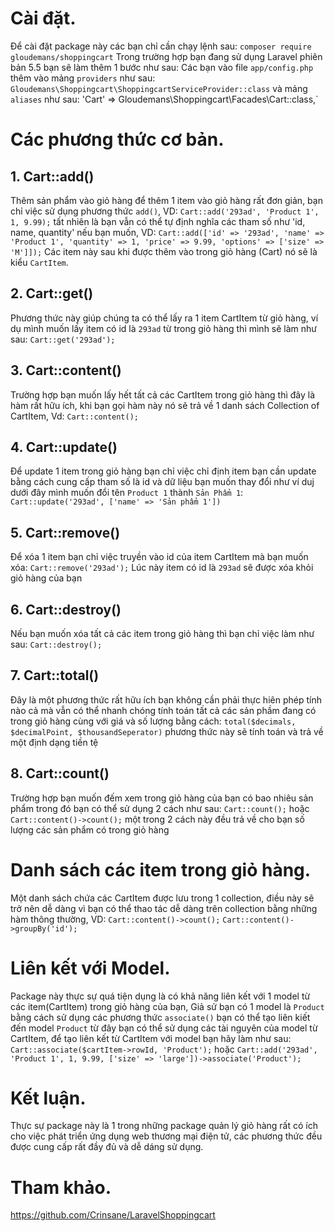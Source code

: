 # Cài đặt.
  Để cài đặt package này các bạn chỉ cần chạy lệnh sau:
    `composer require gloudemans/shoppingcart`
    Trong trường hợp bạn đang sử dụng Laravel phiên bản 5.5 bạn sẽ làm thêm 1 bước như sau:
    Các bạn vào file `app/config.php` thêm vào mảng `providers` như sau:
    `Gloudemans\Shoppingcart\ShoppingcartServiceProvider::class`
và mảng `aliases` như sau:
'Cart' => Gloudemans\Shoppingcart\Facades\Cart::class,`
# Các phương thức cơ bản.
## 1. Cart::add()
Thêm sản phẩm vào giỏ hàng để thêm 1 item vào giỏ hàng rất đơn giản, bạn chỉ việc sử dụng phương thức `add()`, VD:
    `Cart::add('293ad', 'Product 1', 1, 9.99);`
tất nhiên là bạn vẫn có thể tự định nghĩa các tham số như 'id, name, quantity' nếu bạn muốn, VD:
`Cart::add(['id' => '293ad', 'name' => 'Product 1', 'quantity' => 1, 'price' => 9.99, 'options' => ['size' => 'M']]);`
Các item này sau khi được thêm vào trong giỏ hàng (Cart) nó sẽ là kiểu `CartItem`.

## 2. Cart::get()
Phương thức này giúp chúng ta có thể  lấy ra 1 item CartItem từ giỏ hàng, ví dụ mình muốn lấy item có id là `293ad` từ trong giỏ hàng thì mình sẽ làm như sau:
`Cart::get('293ad');`

## 3. Cart::content()
Trường hợp bạn muốn lấy hết tất cả các CartItem trong giỏ hàng thì đây là hàm rất hữu ích, khi bạn gọi hàm này nó sẽ trả về 1 danh sách Collection of CartItem, Vd:
`Cart::content();`

## 4. Cart::update()
Để update 1 item trong giỏ hàng bạn chỉ việc chỉ định item bạn cần update bằng cách cung cấp  tham số  là id và dữ liệu bạn muốn thay đổi như ví duj dưới đây mình muốn đổi tên `Product 1` thành `Sản Phẩm 1`: 
`Cart::update('293ad', ['name' => 'Sản phẩm 1'])`

## 5. Cart::remove()
Để  xóa 1 item bạn chỉ việc truyền vào id của item CartItem mà bạn muốn xóa:
`Cart::remove('293ad');`
Lúc này item có id là `293ad` sẽ được xóa khỏi giỏ hàng của bạn

## 6. Cart::destroy()
Nếu bạn muốn xóa tất cả các item trong giỏ hàng thì bạn chỉ việc làm như sau:
`Cart::destroy();`

## 7. Cart::total()
Đây là một phương thức rất hữu ích bạn không cần phải thực hiên phép tính nào cả mà vẫn có thể nhanh chóng tính toán tất cả các sản phầm đang có trong giỏ hàng cùng với giá và số  lượng bằng cách:
`total($decimals, $decimalPoint, $thousandSeperator)`
phương thức này sẽ tính toán và trả về một định dạng tiền tệ

## 8. Cart::count()
Trường hợp bạn muốn đếm xem trong giỏ hàng của bạn có bao nhiêu sản phẩm trong đó bạn có thể sử dụng 2 cách như sau: 
`Cart::count();`
hoặc
`Cart::content()->count();`
một trong 2 cách này đều trả về cho bạn số lượng các sản phẩm có trong giỏ hàng

# Danh sách các item trong giỏ hàng.
Một danh sách chứa các CartItem được lưu trong 1 collection, điều này sẽ trở nên dễ  dàng vì bạn có thể thao tác dễ dàng trên collection bằng những hàm thông thường, VD:
`Cart::content()->count();`
`Cart::content()->groupBy('id');`

# Liên kết với Model.
Package này thực sự quá tiện dụng là có khả năng liên kết với 1 model từ các item(CartItem) trong giỏ hàng của bạn, Giả sử bạn có 1 model là `Product` bằng cách sử dụng các phương thức `associate()` bạn có thể  tạo liên kiết đến model `Product` từ đây bạn có thể sử dụng các tài nguyên của model từ CartItem, để  tạo liên kết từ CartItem với model bạn hãy làm như sau:
`Cart::associate($cartItem->rowId, 'Product');`
hoặc
`Cart::add('293ad', 'Product 1', 1, 9.99, ['size' => 'large'])->associate('Product');`

# Kết luận.
Thực sự package này là 1 trong những package quản lý giỏ hàng rất có ích cho việc phát triển ứng dụng web thương mại điện tử, các phương thức đều được cung cấp rất đầy đủ và dễ dáng sử dụng.

# Tham khảo.
https://github.com/Crinsane/LaravelShoppingcart